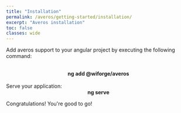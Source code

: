 ```yaml
---
title: "Installation"
permalink: /averos/getting-started/installation/
excerpt: "Averos installation"
toc: false
classes: wide
---
```


Add averos support to your angular project by executing the following command:

<br/>
<div align="center">
  <div class="notice--info" style="margin: 0; width:18em;"> <strong>ng add @wiforge/averos</strong></div>
</div>



<br/>
Serve your application:

<div align="center">
  <div class="notice--info" style="margin: 0; width:18em;"> <strong>ng serve</strong></div>
</div>

Congratulations! You're good to go!